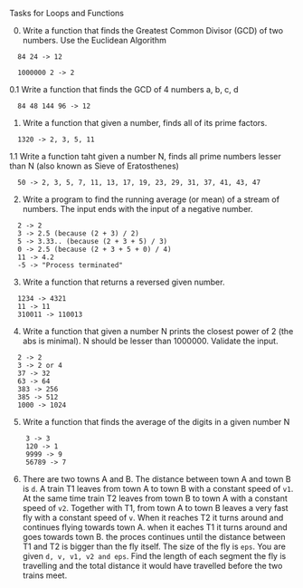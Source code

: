 Tasks for Loops and Functions

0. Write a function that finds the Greatest Common Divisor (GCD) of two numbers. Use the Euclidean Algorithm
```
  84 24 -> 12
  
  1000000 2 -> 2
```

0.1 Write a function that finds the GCD of 4 numbers a, b, c, d
```
  84 48 144 96 -> 12
```

1. Write a function that given a number, finds all of its prime factors. 
```
  1320 -> 2, 3, 5, 11
```

1.1 Write a function taht given a number N, finds all prime numbers lesser than N (also known as Sieve of Eratosthenes)
```
  50 -> 2, 3, 5, 7, 11, 13, 17, 19, 23, 29, 31, 37, 41, 43, 47
``` 

2. Write a program to find the running average (or mean) of a stream of numbers. The input ends with the input of a negative number.

``` 
  2 -> 2
  3 -> 2.5 (because (2 + 3) / 2)
  5 -> 3.33.. (because (2 + 3 + 5) / 3)
  0 -> 2.5 (because (2 + 3 + 5 + 0) / 4)
  11 -> 4.2
  -5 -> "Process terminated"
```
  
3. Write a function that returns a reversed given number. 
```
  1234 -> 4321
  11 -> 11
  310011 -> 110013
```
  
  
4. Write a function that given a number N prints the closest power of 2 (the abs is minimal). N should be lesser than 1000000. Validate the input.
```
  2 -> 2
  3 -> 2 or 4
  37 -> 32
  63 -> 64
  383 -> 256
  385 -> 512
  1000 -> 1024
```

5. Write a function that finds the average of the digits in a given number N
```
    3 -> 3
    120 -> 1
    9999 -> 9
    56789 -> 7
```

6. There are two towns A and B. The distance between town A and town B is `d`. A train T1 leaves from town A to town B with a constant speed of `v1`. At the same time train T2 leaves from town B to town A with a constant speed of `v2`. Together with T1, from town A to town B leaves a very fast fly with a constant speed of `v`. When it reaches T2 it turns around and continues flying towards town A. when it eaches T1 it turns around and goes towards town B. the proces continues until the distance between T1 and T2 is bigger than the fly itself. The size of the fly is `eps`. You are given `d, v, v1, v2 and eps`. Find the length of each segment the fly is travelling and the total distance it would have travelled before the two trains meet. 

